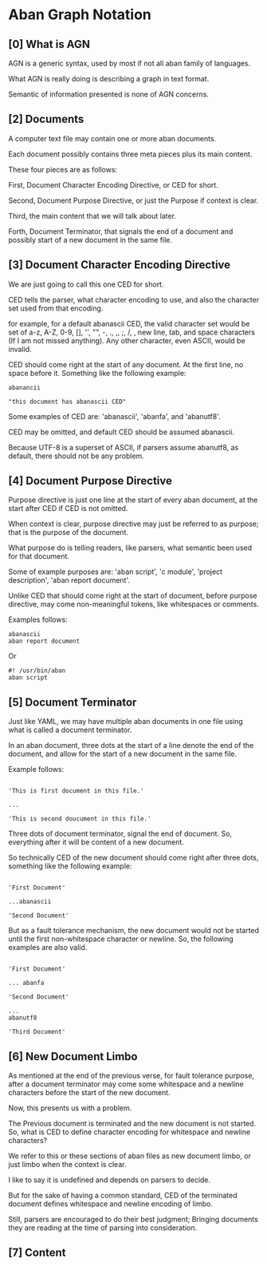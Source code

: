 
# Aban Graph Notation

## [0] What is AGN

AGN is a generic syntax, used by most
if not all aban family of languages.

What AGN is really doing is describing
a graph in text format.

Semantic of information presented
is none of AGN concerns.

## [2] Documents

A computer text file may contain one or
more aban documents.

Each document possibly contains three
meta pieces plus its main content.

These four pieces are as follows:

First, Document Character Encoding
Directive, or CED for short.

Second, Document Purpose Directive, or
just the Purpose if context is clear.

Third, the main content that we will
talk about later.

Forth, Document Terminator, that signals
the end of a document and possibly start
of a new document in the same file.

## [3] Document Character Encoding Directive

We are just going to call this one CED
for short.

CED tells the parser, what character
encoding to use, and also the character
set used from that encoding.

for example, for a default abanascii
CED, the valid character set would be
set of a-z, A-Z, 0-9, [], '', "", -, .,
,, ;, /, \, new line, tab, and space
characters (If I am not missed
anything).
Any other character, even
ASCII, would be invalid.

CED should come right at the start of
any document. At the first line, no
space before it. Something like
the following example:

```
abanancii

"this document has abanascii CED"

```

Some examples of CED are:
'abanascii', 'abanfa', and 'abanutf8'.

CED may be omitted, and default CED
should be assumed abanascii.

Because UTF-8 is a superset of ASCII,
if parsers assume abanutf8, as default,
there should not be any problem.

## [4] Document Purpose Directive

Purpose directive is just one line at
the start of every aban document, at
the start after CED if CED is not
omitted.

When context is clear,
purpose directive may just be referred
to as purpose; that is the purpose of
the document.

What purpose do is telling readers, like
parsers, what semantic been used for
that document.

Some of example purposes are:
'aban script', 'c module',
'project description',
'aban report document'.

Unlike CED that should come right at
the start of document, before purpose
directive, may come non-meaningful
tokens, like whitespaces or comments.

Examples follows:

```
abanascii
aban report document
```

Or

```
#! /usr/bin/aban
aban script
```

## [5] Document Terminator

Just like YAML, we may have multiple
aban documents in one file using what
is called a document terminator.

In an aban document, three dots at
the start of a line denote the end of
the document, and allow for the start
of a new document in the same file.

Example follows:

```

'This is first document in this file.'

...

'This is second doucument in this file.'

```

Three dots of document terminator,
signal the end of document.
So, everything after it will be content
of a new document.

So technically CED of the new document
should come right after three dots,
something like the following example:

```

'First Document'

...abanascii

'Second Document'

```

But as a fault tolerance mechanism,
the new document would not be started
until the first non-whitespace
character or newline.
So, the following examples are also
valid.

```

'First Document'

... abanfa

'Second Document'

...
abanutf8

'Third Document'

```

## [6] New Document Limbo

As mentioned at the end of the previous 
verse, for fault tolerance purpose,
after a document terminator may come
some whitespace and a newline
characters before the start of the new
document.

Now, this presents us with a problem.

The Previous document is terminated and
the new document is not started.
So, what is CED to define character
encoding for whitespace and newline
characters?

We refer to this or these sections of
aban files as new document limbo, or
just limbo when the context is clear.

I like to say it is undefined and 
depends on parsers to decide.

But for the sake of having a common
standard, CED of the terminated
document defines whitespace and newline
encoding of limbo.

Still, parsers are encouraged to do
their best judgment; Bringing documents
they are reading at the time of parsing
into consideration.

## [7] Content





